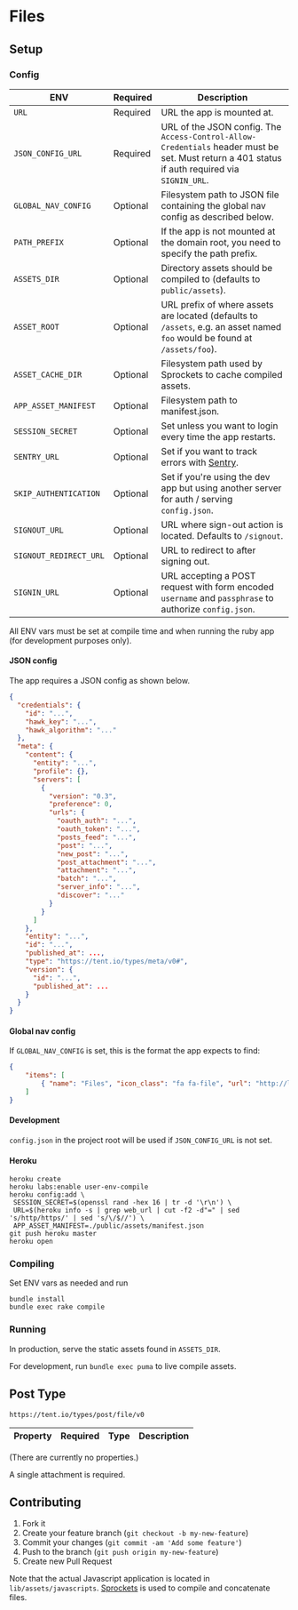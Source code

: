# Files

## Setup

### Config

ENV                    | Required | Description
---------------------- | -------- | -----------
`URL`                  | Required | URL the app is mounted at.
`JSON_CONFIG_URL`      | Required | URL of the JSON config. The `Access-Control-Allow-Credentials` header must be set. Must return a 401 status if auth required via `SIGNIN_URL`.
`GLOBAL_NAV_CONFIG`    | Optional | Filesystem path to JSON file containing the global nav config as described below.
`PATH_PREFIX`          | Optional | If the app is not mounted at the domain root, you need to specify the path prefix.
`ASSETS_DIR`           | Optional | Directory assets should be compiled to (defaults to `public/assets`).
`ASSET_ROOT`           | Optional | URL prefix of where assets are located (defaults to `/assets`, e.g. an asset named `foo` would be found at `/assets/foo`).
`ASSET_CACHE_DIR`      | Optional | Filesystem path used by Sprockets to cache compiled assets.
`APP_ASSET_MANIFEST`   | Optional | Filesystem path to manifest.json.
`SESSION_SECRET`       | Optional | Set unless you want to login every time the app restarts.
`SENTRY_URL`           | Optional | Set if you want to track errors with [Sentry](https://www.getsentry.com).
`SKIP_AUTHENTICATION`  | Optional | Set if you're using the dev app but using another server for auth / serving `config.json`.
`SIGNOUT_URL`          | Optional | URL where sign-out action is located. Defaults to `/signout`.
`SIGNOUT_REDIRECT_URL` | Optional | URL to redirect to after signing out.
`SIGNIN_URL`           | Optional | URL accepting a POST request with form encoded `username` and `passphrase` to authorize `config.json`.

All ENV vars must be set at compile time and when running the ruby app (for development purposes only).

#### JSON config

The app requires a JSON config as shown below.

```json
{
  "credentials": {
    "id": "...",
    "hawk_key": "...",
    "hawk_algorithm": "..."
  },
  "meta": {
    "content": {
      "entity": "...",
      "profile": {},
      "servers": [
        {
          "version": "0.3",
          "preference": 0,
          "urls": {
            "oauth_auth": "...",
            "oauth_token": "...",
            "posts_feed": "...",
            "post": "...",
            "new_post": "...",
            "post_attachment": "...",
            "attachment": "...",
            "batch": "...",
            "server_info": "...",
            "discover": "..."
          }
        }
      ]
    },
    "entity": "...",
    "id": "...",
    "published_at": ...,
    "type": "https://tent.io/types/meta/v0#",
    "version": {
      "id": "...",
      "published_at": ...
    }
  }
}
```

#### Global nav config

If `GLOBAL_NAV_CONFIG` is set, this is the format the app expects to find:

```json
{
	"items": [
		{ "name": "Files", "icon_class": "fa fa-file", "url": "http://localhost:9292", "selected": true }
	]
}
```

#### Development

`config.json` in the project root will be used if `JSON_CONFIG_URL` is not set.

#### Heroku

```
heroku create
heroku labs:enable user-env-compile
heroku config:add \
 SESSION_SECRET=$(openssl rand -hex 16 | tr -d '\r\n') \
 URL=$(heroku info -s | grep web_url | cut -f2 -d"=" | sed 's/http/https/' | sed 's/\/$//') \
 APP_ASSET_MANIFEST=./public/assets/manifest.json
git push heroku master
heroku open
```

### Compiling

Set ENV vars as needed and run

```
bundle install
bundle exec rake compile
```

### Running

In production, serve the static assets found in `ASSETS_DIR`.

For development, run `bundle exec puma` to live compile assets.

## Post Type

`https://tent.io/types/post/file/v0`

Property | Required | Type   | Description
-------- | -------- | ------ | -----------

(There are currently no properties.)

A single attachment is required.

## Contributing

1. Fork it
2. Create your feature branch (`git checkout -b my-new-feature`)
3. Commit your changes (`git commit -am 'Add some feature'`)
4. Push to the branch (`git push origin my-new-feature`)
5. Create new Pull Request

Note that the actual Javascript application is located in `lib/assets/javascripts`. [Sprockets](https://github.com/sstephenson/sprockets) is used to compile and concatenate files.
